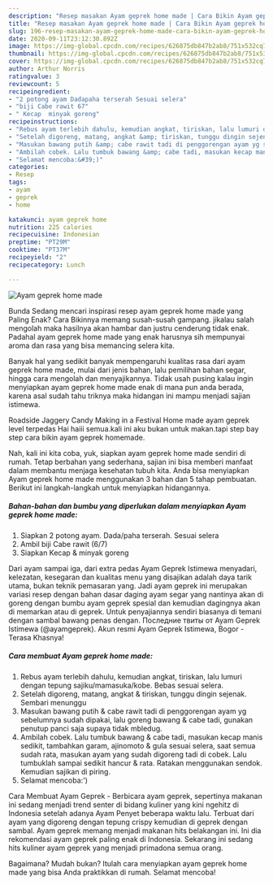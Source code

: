 ```yaml
---
description: "Resep masakan Ayam geprek home made | Cara Bikin Ayam geprek home made Yang Bisa Manjain Lidah"
title: "Resep masakan Ayam geprek home made | Cara Bikin Ayam geprek home made Yang Bisa Manjain Lidah"
slug: 196-resep-masakan-ayam-geprek-home-made-cara-bikin-ayam-geprek-home-made-yang-bisa-manjain-lidah
date: 2020-09-11T23:12:30.892Z
image: https://img-global.cpcdn.com/recipes/626875db847b2ab8/751x532cq70/ayam-geprek-home-made-foto-resep-utama.jpg
thumbnail: https://img-global.cpcdn.com/recipes/626875db847b2ab8/751x532cq70/ayam-geprek-home-made-foto-resep-utama.jpg
cover: https://img-global.cpcdn.com/recipes/626875db847b2ab8/751x532cq70/ayam-geprek-home-made-foto-resep-utama.jpg
author: Arthur Norris
ratingvalue: 3
reviewcount: 5
recipeingredient:
- "2 potong ayam Dadapaha terserah Sesuai selera"
- "biji Cabe rawit 67"
- " Kecap  minyak goreng"
recipeinstructions:
- "Rebus ayam terlebih dahulu, kemudian angkat, tiriskan, lalu lumuri dengan tepung sajiku/mamasuka/kobe. Bebas sesuai selera."
- "Setelah digoreng, matang, angkat &amp; tiriskan, tunggu dingin sejenak. Sembari menunggu"
- "Masukan bawang putih &amp; cabe rawit tadi di penggorengan ayam yg sebelumnya sudah dipakai, lalu goreng bawang &amp; cabe tadi, gunakan penutup panci saja supaya tidak mbledug."
- "Ambilah cobek. Lalu tumbuk bawang &amp; cabe tadi, masukan kecap manis sedikit, tambahkan garam, ajinomoto &amp; gula sesuai selera, saat semua sudah rata, masukan ayam yang sudah digoreng tadi di cobek. Lalu tumbuklah sampai sedikit hancur &amp; rata. Ratakan menggunakan sendok. Kemudian sajikan di piring."
- "Selamat mencoba:&#39;)"
categories:
- Resep
tags:
- ayam
- geprek
- home

katakunci: ayam geprek home 
nutrition: 225 calories
recipecuisine: Indonesian
preptime: "PT29M"
cooktime: "PT37M"
recipeyield: "2"
recipecategory: Lunch

---
```



![Ayam geprek home made](https://img-global.cpcdn.com/recipes/626875db847b2ab8/751x532cq70/ayam-geprek-home-made-foto-resep-utama.jpg)

Bunda Sedang mencari inspirasi resep ayam geprek home made yang Paling Enak? Cara Bikinnya memang susah-susah gampang. jikalau salah mengolah maka hasilnya akan hambar dan justru cenderung tidak enak. Padahal ayam geprek home made yang enak harusnya sih mempunyai aroma dan rasa yang bisa memancing selera kita.

Banyak hal yang sedikit banyak mempengaruhi kualitas rasa dari ayam geprek home made, mulai dari jenis bahan, lalu pemilihan bahan segar, hingga cara mengolah dan menyajikannya. Tidak usah pusing kalau ingin menyiapkan ayam geprek home made enak di mana pun anda berada, karena asal sudah tahu triknya maka hidangan ini mampu menjadi sajian istimewa.

Roadside Jaggery Candy Making in a Festival Home made ayam geprek level terpedas Hai haiii semua.kali ini aku bukan untuk makan.tapi step bay step cara bikin ayam geprek homemade.


Nah, kali ini kita coba, yuk, siapkan ayam geprek home made sendiri di rumah. Tetap berbahan yang sederhana, sajian ini bisa memberi manfaat dalam membantu menjaga kesehatan tubuh kita. Anda bisa menyiapkan Ayam geprek home made menggunakan 3 bahan dan 5 tahap pembuatan. Berikut ini langkah-langkah untuk menyiapkan hidangannya.

<!--inarticleads1-->

##### Bahan-bahan dan bumbu yang diperlukan dalam menyiapkan Ayam geprek home made:

1. Siapkan 2 potong ayam. Dada/paha terserah. Sesuai selera
1. Ambil biji Cabe rawit (6/7)
1. Siapkan  Kecap &amp; minyak goreng


Dari ayam sampai iga, dari extra pedas Ayam Geprek Istimewa menyadari, kelezatan, kesegaran dan kualitas menu yang disajikan adalah daya tarik utama, bukan teknik pemasaran yang. Jadi ayam geprek ini merupakan variasi resep dengan bahan dasar daging ayam segar yang nantinya akan di goreng dengan bumbu ayam geprek spesial dan kemudian dagingnya akan di memarkan atau di geprek. Untuk penyajiannya sendiri biasanya di temani dengan sambal bawang penas dengan. Последние твиты от Ayam Geprek Istimewa (@ayamgeprek). Akun resmi Ayam Geprek Istimewa, Bogor - Terasa Khasnya! 

<!--inarticleads2-->

##### Cara membuat Ayam geprek home made:

1. Rebus ayam terlebih dahulu, kemudian angkat, tiriskan, lalu lumuri dengan tepung sajiku/mamasuka/kobe. Bebas sesuai selera.
1. Setelah digoreng, matang, angkat &amp; tiriskan, tunggu dingin sejenak. Sembari menunggu
1. Masukan bawang putih &amp; cabe rawit tadi di penggorengan ayam yg sebelumnya sudah dipakai, lalu goreng bawang &amp; cabe tadi, gunakan penutup panci saja supaya tidak mbledug.
1. Ambilah cobek. Lalu tumbuk bawang &amp; cabe tadi, masukan kecap manis sedikit, tambahkan garam, ajinomoto &amp; gula sesuai selera, saat semua sudah rata, masukan ayam yang sudah digoreng tadi di cobek. Lalu tumbuklah sampai sedikit hancur &amp; rata. Ratakan menggunakan sendok. Kemudian sajikan di piring.
1. Selamat mencoba:&#39;)


Cara Membuat Ayam Geprek - Berbicara ayam geprek, sepertinya makanan ini sedang menjadi trend senter di bidang kuliner yang kini ngehitz di Indonesia setelah adanya Ayam Penyet beberapa waktu lalu. Terbuat dari ayam yang digoreng dengan tepung crispy kemudian di geprek dengan sambal. Ayam geprek memang menjadi makanan hits belakangan ini. Ini dia rekomendasi ayam geprek paling enak di Indonesia. Sekarang ini sedang hits kuliner ayam geprek yang menjadi primadona semua orang. 

Bagaimana? Mudah bukan? Itulah cara menyiapkan ayam geprek home made yang bisa Anda praktikkan di rumah. Selamat mencoba!
